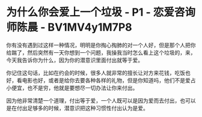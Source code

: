 # 为什么你会爱上一个垃圾 - P1 - 恋爱咨询师陈晨 - BV1MV4y1M7P8

你有没有遇到过这样一种情况，明明是你掏心掏肺的对一个人好，但是那个人把你给踹了，然后突然有一天你想到一个问题，我操我当时怎么看上这个垃圾的，来，今天我告诉你为什么，因为你的潜意识里面付出就等于爱。

你记住这句话，比如在约会的时候，很多人就非常的擅长让对方来花钱，吃饭也好，看电影也好，或者是给你去要各种各样的礼物，但是你知道吗，他们不是爱占小便宜，也不是穷，他就是要想尽一切办法让你来付出。

因为他非常清楚一个道理，付出等于爱，一个人既可以是因为爱而去付出，也可以是在付出足够多的时候，潜意识把这种习惯性付出认为是爱。

